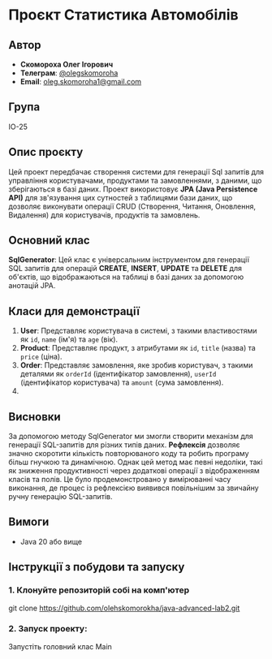 # Проєкт Статистика Автомобілів

## Автор
- **Скомороха Олег Ігорович**
- **Телеграм**: [@olegskomoroha](https://t.me/olegskomoroha)
- **Email**: [oleg.skomoroha1@gmail.com](mailto:oleg.skomoroha1@gmail.com)
  
## Група
ІО-25

## Опис проєкту
Цей проект передбачає створення системи для генерації Sql запитів для управління користувачами, продуктами та замовленнями, з даними, що зберігаються в базі даних.
Проект використовує **JPA (Java Persistence API)** для зв'язування цих сутностей з таблицями бази даних, що дозволяє виконувати операції CRUD (Створення, Читання, Оновлення, Видалення) для користувачів, продуктів та замовлень.

## Основний клас
**SqlGenerator**: Цей клас є універсальним інструментом для генерації SQL запитів для операцій **CREATE**, **INSERT**, **UPDATE** та **DELETE** для об'єктів, що відображаються на таблиці в базі даних за допомогою анотацій JPA.

## Класи для демонстрації
1. **User**: Представляє користувача в системі, з такими властивостями як `id`, `name` (ім'я) та `age` (вік).
2. **Product**: Представляє продукт, з атрибутами як `id`, `title` (назва) та `price` (ціна).
3. **Order**: Представляє замовлення, яке зробив користувач, з такими деталями як `orderId` (ідентифікатор замовлення), `userId` (ідентифікатор користувача) та `amount` (сума замовлення).
4. 
## Висновки 
За допомогою методу SqlGenerator ми змогли створити механізм для генерації SQL-запитів для різних типів даних.
**Рефлексія** дозволяє значно скоротити кількість повторюваного коду та робить програму більш гнучкою та динамічною. 
Однак цей метод має певні недоліки, такі як зниження продуктивності через додаткові операції з відображенням класів та полів.
Це було продемонстровано у вимірюванні часу виконання, де процес із рефлексією виявився повільнішим за звичайну ручну генерацію SQL-запитів.

## Вимоги
- Java 20 або вище

## Інструкції з побудови та запуску

### 1. Клонуйте репозиторій собі на комп'ютер
  git clone https://github.com/olehskomorokha/java-advanced-lab2.git
### 2. Запуск проекту: 
  Запустіть головний клас Main
